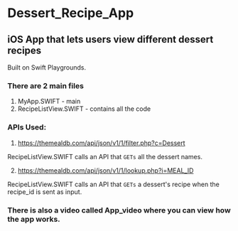 # Dessert_Recipe_App
## iOS App that lets users view different dessert recipes

Built on Swift Playgrounds.

### There are 2 main files

1. MyApp.SWIFT - main
2. RecipeListView.SWIFT - contains all the code

### APIs Used:

1. https://themealdb.com/api/json/v1/1/filter.php?c=Dessert 

RecipeListView.SWIFT calls an API that ```GETs``` all the dessert names.

2. https://themealdb.com/api/json/v1/1/lookup.php?i=MEAL_ID

RecipeListView.SWIFT calls an API that ```GETs``` a dessert's recipe when the recipe_id is sent as input.

### There is also a video called App_video where you can view how the app works.
